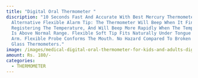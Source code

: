 ```yaml
---
title: "Digital Oral Thermometer "
discription: "10 Seconds Fast And Accurate With Best Mercury Thermometer
  Alternative Flexible Alarm Tip: The Thermometer Will Beep When It Finishes
  Registering The Temperature, And Will Beep More Rapidly When The Temperature
  Is Above Normal Range. Flexible Soft Tip Fits Naturally Under Tongue Or Under
  Arm. Flexible Probe Conforms The Mouth. No Hazard Compared To Broken Mercury
  Glass Thermometers."
image: /images/medical-digital-oral-thermometer-for-kids-and-adults-digital-original-imafhgvtk8p6jmxu.jpeg
amount: Rs. 180/-
categories:
  - THERMOMETER
---
```

